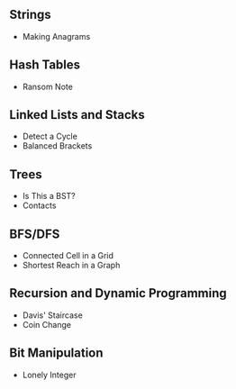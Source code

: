 ## Strings
- Making Anagrams

## Hash Tables
- Ransom Note

## Linked Lists and Stacks
- Detect a Cycle
- Balanced Brackets

## Trees
- Is This a BST?
- Contacts

## BFS/DFS
- Connected Cell in a Grid
- Shortest Reach in a Graph

## Recursion and Dynamic Programming
- Davis' Staircase
- Coin Change

## Bit Manipulation
- Lonely Integer